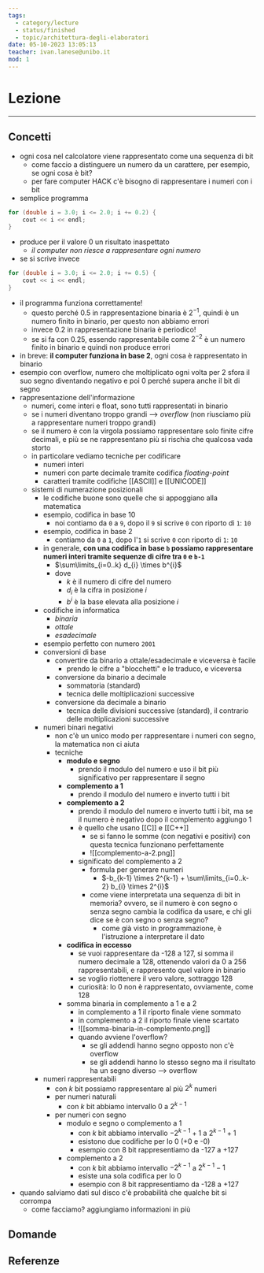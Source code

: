 ```yaml
---
tags:
  - category/lecture
  - status/finished
  - topic/architettura-degli-elaboratori
date: 05-10-2023 13:05:13
teacher: ivan.lanese@unibo.it
mod: 1
---
```

# Lezione
---
## Concetti
- ogni cosa nel calcolatore viene rappresentato come una sequenza di bit
	- come faccio a distinguere un numero da un carattere, per esempio, se ogni cosa è bit?
	- per fare computer HACK c'è bisogno di rappresentare i numeri con i bit
- semplice programma
```cpp
for (double i = 3.0; i <= 2.0; i += 0.2) {
	cout << i << endl;
}
```
- produce per il valore 0 un risultato inaspettato
	- _il computer non riesce a rappresentare ogni numero_
- se si scrive invece
```cpp
for (double i = 3.0; i <= 2.0; i += 0.5) {
	cout << i << endl;
}
```
- il programma funziona correttamente!
	- questo perché 0.5 in rappresentazione binaria è $2^{-1}$, quindi è un numero finito in binario, per questo non abbiamo errori
	- invece 0.2 in rappresentazione binaria è periodico!
	- se si fa con 0.25, essendo rappresentabile come $2^{-2}$ è un numero finito in binario e quindi non produce errori
- in breve: **il computer funziona in base 2**, ogni cosa è rappresentato in binario
- esempio con overflow, numero che moltiplicato ogni volta per 2 sfora il suo segno diventando negativo e poi 0 perché supera anche il bit di segno
- rappresentazione dell'informazione
	- numeri, come interi e float, sono tutti rappresentati in binario
	- se i numeri diventano troppo grandi --> _overflow_ (non riusciamo più a rappresentare numeri troppo grandi)
	- se il numero è con la virgola possiamo rappresentare solo finite cifre decimali, e più se ne rappresentano più si rischia che qualcosa vada storto
	- in particolare vediamo tecniche per codificare
		- numeri interi
		- numeri con parte decimale tramite codifica _floating-point_
		- caratteri tramite codifiche [[ASCII]] e [[UNICODE]]
	- sistemi di numerazione posizionali
		- le codifiche buone sono quelle che si appoggiano alla matematica
		- esempio, codifica in base 10
			- noi contiamo da `0` a `9`, dopo il `9` si scrive `0` con riporto di `1`: `10`
		- esempio, codifica in base 2
			- contiamo da `0` a `1`, dopo l'`1` si scrive `0` con riporto di `1`: `10`
		- in generale, **con una codifica in base `b` possiamo rappresentare numeri interi tramite sequenze di cifre tra `0` e `b-1`**
			- $\sum\limits_{i=0..k} d_{i} \times b^{i}$
			- dove
				- $k$ è il numero di cifre del numero
				- $d_{i}$ è la cifra in posizione $i$
				- $b^{i}$ è la base elevata alla posizione $i$
		- codifiche in informatica
			- _binaria_
			- _ottale_
			- _esadecimale_
		- esempio perfetto con numero `2001`
		- conversioni di base
			- convertire da binario a ottale/esadecimale e viceversa è facile
				- prendo le cifre a "blocchetti" e le traduco, e viceversa
			- conversione da binario a decimale
				- sommatoria (standard)
				- tecnica delle moltiplicazioni successive
			- conversione da decimale a binario
				- tecnica delle divisioni successive (standard), il contrario delle moltiplicazioni successive
		- numeri binari negativi
			- non c'è un unico modo per rappresentare i numeri con segno, la matematica non ci aiuta
			- tecniche
				- **modulo e segno**
					- prendo il modulo del numero e uso il bit più significativo per rappresentare il segno
				- **complemento a 1**
					- prendo il modulo del numero e inverto tutti i bit
				- **complemento a 2**
					- prendo il modulo del numero e inverto tutti i bit, ma se il numero è negativo dopo il complemento aggiungo 1
					- è quello che usano [[C]] e [[C++]]
						- se si fanno le somme (con negativi e positivi) con questa tecnica funzionano perfettamente
						- ![[complemento-a-2.png]]
					- significato del complemento a 2
						- formula per generare numeri
							- $-b_{k-1} \times 2^{k-1} + \sum\limits_{i=0..k-2} b_{i} \times 2^{i}$
						- come viene interpretata una sequenza di bit in memoria? ovvero, se il numero è con segno o senza segno cambia la codifica da usare, e chi gli dice se è con segno o senza segno?
							- come già visto in programmazione, è l'istruzione a interpretare il dato
				- **codifica in eccesso**
					- se vuoi rappresentare da -128 a 127, si somma il numero decimale a 128, ottenendo valori da 0 a 256 rappresentabili, e rappresento quel valore in binario
					- se voglio riottenere il vero valore, sottraggo 128
					- curiosità: lo 0 non è rappresentato, ovviamente, come 128
				- somma binaria in complemento a 1 e a 2
					- in complemento a 1 il riporto finale viene sommato
					- in complemento a 2 il riporto finale viene scartato
					- ![[somma-binaria-in-complemento.png]]
					- quando avviene l'overflow?
						- se gli addendi hanno segno opposto non c'è overflow
						- se gli addendi hanno lo stesso segno ma il risultato ha un segno diverso --> overflow
		- numeri rappresentabili
			- con $k$ bit possiamo rappresentare al più $2^{k}$ numeri
			- per numeri naturali
				- con $k$ bit abbiamo intervallo 0 a $2^{k-1}$
			- per numeri con segno
				- modulo e segno o complemento a 1
					- con $k$ bit abbiamo intervallo $-2^{k-1}+1$ a $2^{k-1} + 1$
					- esistono due codifiche per lo 0 (+0 e -0)
					- esempio con 8 bit rappresentiamo da -127 a +127
				- complemento a 2
					- con $k$ bit abbiamo intervallo $-2^{k-1}$ a $2^{k-1} - 1$
					- esiste una sola codifica per lo 0
					- esempio con 8 bit rappresentiamo da -128 a +127
- quando salviamo dati sul disco c'è probabilità che qualche bit si corrompa
	- come facciamo? aggiungiamo informazioni in più

## Domande

## Referenze
